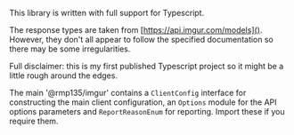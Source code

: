 This library is written with full support for Typescript.

The response types are taken from [https://api.imgur.com/models](). However, they don't all appear to follow the specified documentation so there may be some irregularities.

Full disclaimer: this is my first published Typescript project so it might be a little rough around the edges.

The main '@rmp135/imgur' contains a `ClientConfig` interface for constructing the main client configuration, an `Options` module for the API options parameters and `ReportReasonEnum` for reporting. Import these if you require them.